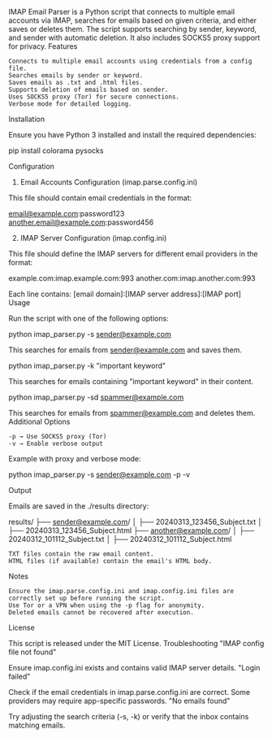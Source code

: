 IMAP Email Parser is a Python script that connects to multiple email accounts via IMAP, searches for emails based on given criteria, and either saves or deletes them. The script supports searching by sender, keyword, and sender with automatic deletion. It also includes SOCKS5 proxy support for privacy.
Features

    Connects to multiple email accounts using credentials from a config file.
    Searches emails by sender or keyword.
    Saves emails as .txt and .html files.
    Supports deletion of emails based on sender.
    Uses SOCKS5 proxy (Tor) for secure connections.
    Verbose mode for detailed logging.

Installation

Ensure you have Python 3 installed and install the required dependencies:

pip install colorama pysocks

Configuration
1. Email Accounts Configuration (imap.parse.config.ini)

This file should contain email credentials in the format:

email@example.com:password123
another.email@example.com:password456

2. IMAP Server Configuration (imap.config.ini)

This file should define the IMAP servers for different email providers in the format:

example.com:imap.example.com:993
another.com:imap.another.com:993

Each line contains:
[email domain]:[IMAP server address]:[IMAP port]
Usage

Run the script with one of the following options:

python imap_parser.py -s sender@example.com

This searches for emails from sender@example.com and saves them.

python imap_parser.py -k "important keyword"

This searches for emails containing "important keyword" in their content.

python imap_parser.py -sd spammer@example.com

This searches for emails from spammer@example.com and deletes them.
Additional Options

    -p → Use SOCKS5 proxy (Tor)
    -v → Enable verbose output

Example with proxy and verbose mode:

python imap_parser.py -s sender@example.com -p -v

Output

Emails are saved in the ./results directory:

results/
  ├── sender@example.com/
  │   ├── 20240313_123456_Subject.txt
  │   ├── 20240313_123456_Subject.html
  ├── another@example.com/
  │   ├── 20240312_101112_Subject.txt
  │   ├── 20240312_101112_Subject.html

    TXT files contain the raw email content.
    HTML files (if available) contain the email's HTML body.

Notes

    Ensure the imap.parse.config.ini and imap.config.ini files are correctly set up before running the script.
    Use Tor or a VPN when using the -p flag for anonymity.
    Deleted emails cannot be recovered after execution.

License

This script is released under the MIT License.
Troubleshooting
"IMAP config file not found"

Ensure imap.config.ini exists and contains valid IMAP server details.
"Login failed"

Check if the email credentials in imap.parse.config.ini are correct. Some providers may require app-specific passwords.
"No emails found"

Try adjusting the search criteria (-s, -k) or verify that the inbox contains matching emails.